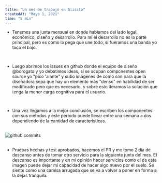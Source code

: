 ```yaml
---
title: "Un mes de trabajo en Slissto"
createdAt: "Mayo 1, 2021"
time: "5 min"
---
```


- Tenemos una junta mensual en donde hablamos del lado legal, económico, diseño y desarrollo. Para mí el desarrollo no es la parte principal, pero es como la pega que une todo, si fuéramos una banda yo toco el bajo.  

&nbsp;  
- Luego abrimos los issues en github donde el equipo de diseño @borogato y yo debatimos ideas, si se ocupan componentes open source yo "pico 'alante" y subo imágenes de como son para que la diseñadora sepa que hay un elemento más "denso" en habilidad de ser modificado pero que es necesario, y sobre esto iteramos la solución que tenga la menor carga cognitiva para el usuario.  

&nbsp;  
- Una vez llegamos a la mejor conclusión, se escriben los componentes con sus métodos y este periodo puede llevar entre una semana a dos dependiendo de la cantidad de características.  

&nbsp;  
![github commits](https://i.ibb.co/vhJmB0k/Screen-Shot-2021-05-01-at-20-29-44.png)  
&nbsp;  

- Pruebas hechas y test aprobados, hacemos el PR y me tomo 2 día de descanso antes de tomar otro servicio para la siguiente junta del mes. El descanso es importante y en mi opinión hacer servicios como el de esta imagen puede dejar mi capacidad de hacer algo nuevo por el suelo. Se siente como una camisa arrugada que se va a volver a poner en forma si la dejas tranquila.  
